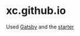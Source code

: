 # xc.github.io
Used [Gatsby](gatsbyjs.org) and the [starter](https://www.gatsbyjs.org/starters/GatsbyCentral/gatsby-v2-starter-lumen/)